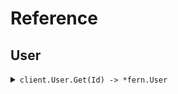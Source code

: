 # Reference
## User
<details><summary><code>client.User.Get(Id) -> *fern.User</code></summary>
<dl>
<dd>

#### 🔌 Usage

<dl>
<dd>

<dl>
<dd>

```go
client.User.Get(
        context.TODO(),
        "id",
    )
}
```
</dd>
</dl>
</dd>
</dl>

#### ⚙️ Parameters

<dl>
<dd>

<dl>
<dd>

**id:** `string` 
    
</dd>
</dl>
</dd>
</dl>


</dd>
</dl>
</details>
